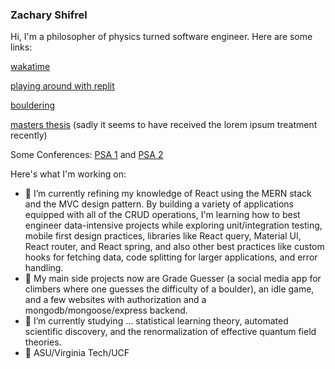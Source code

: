 ### Zachary Shifrel

Hi, I'm a philosopher of physics turned software engineer. Here are some links: 

[wakatime](https://wakatime.com/@a12ba76a-10c1-42b3-aafb-0619ed0dd2c7)

[playing around with replit](https://repl.it/@ZacharyShifrel)

[bouldering](https://www.instagram.com/zachshifrel/)

[masters thesis](https://vtechworks.lib.vt.edu/handle/10919/102340) (sadly it seems to have received the lorem ipsum treatment recently)

Some Conferences: [PSA 1](https://psa2020.philsci.org/program-schedule/sponsor-lounge/program/54/concepts-as-epistemic-tools-a-comparative-approach) and [PSA 2](https://psa2018.philsci.org/component/dryfta/abstract/public/430/110-biological-structures)

Here's what I'm working on:

- 🔭 I’m currently refining my knowledge of React using the MERN stack and the MVC design pattern. By building a variety of applications equipped with all of the CRUD operations, I'm learning how to best engineer data-intensive projects while exploring unit/integration testing, mobile first design practices, libraries like React query, Material UI, React router, and React spring, and also other best practices like custom hooks for fetching data, code splitting for larger applications, and error handling.
- 📝 My main side projects now are Grade Guesser (a social media app for climbers where one guesses the difficulty of a boulder), an idle game, and a few websites with authorization and a mongodb/mongoose/express backend.
- 🔬 I’m currently studying ... statistical learning theory, automated scientific discovery, and the renormalization of effective quantum field theories. 
- 📜 ASU/Virginia Tech/UCF


